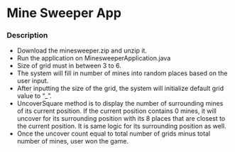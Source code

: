# Mine Sweeper App

### Description

* Download the minesweeper.zip and unzip it.
* Run the application on MinesweeperApplication.java
* Size of grid must in between 3 to 6.
* The system will fill in number of mines into random places based on the user input.
* After inputting the size of the grid, the system will initialize default grid value to “_”.
* UncoverSquare method is to display the number of surrounding mines of its current position. If the current position contains 0 mines, it will uncover for its surrounding position with its 8 places that are closest to the current position. It is same logic for its surrounding position as well.
* Once the uncover count equal to total number of grids minus total number of mines, user won the game.

